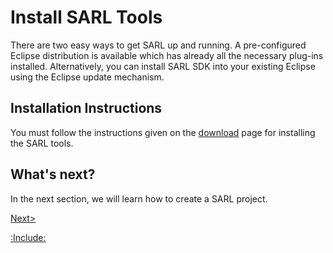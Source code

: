 # Install SARL Tools

There are two easy ways to get SARL up and running. A pre-configured Eclipse distribution is available which has already all
the necessary plug-ins installed. Alternatively, you can install SARL SDK into your existing Eclipse using the Eclipse update
mechanism.

## Installation Instructions

You must follow the instructions given on the [download]([:sarlUrl!]/download/index.html) page for installing the SARL tools.

## What's next?

In the next section, we will learn how to create a SARL project.

[Next>](./CreateFirstProject.md)

[:Include:](../legal.inc)
